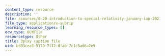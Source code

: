 ```yaml
---
content_type: resource
description: ''
file: /courses/8-20-introduction-to-special-relativity-january-iap-2021/bd33cea851707f126fab7c1c5ad6a2e9_f08-SYyjMp0.srt
file_type: application/x-subrip
learning_resource_types: []
ocw_type: OCWFile
resourcetype: Other
title: 3play caption file
uid: bd33cea8-5170-7f12-6fab-7c1c5ad6a2e9
---
```

